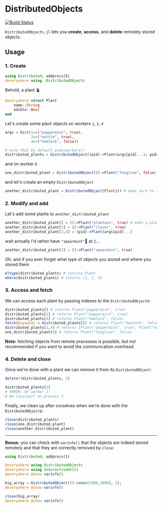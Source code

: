 # DistributedObjects

[![Build Status](https://github.com/Selim78/DistributedObjects.jl/actions/workflows/CI.yml/badge.svg?branch=main)](https://github.com/Selim78/DistributedObjects.jl/actions/workflows/CI.yml?query=branch%3Amain)


`DistributedObjects.jl` lets you **create**, **access**, and **delete** remotely stored objects.

## Usage

### 1. Create

```julia
using Distributed; addprocs(5)
@everywhere using .DistributedObjects
```
Behold, a plant 🪴
```julia
@everywhere struct Plant
    name::String
    edible::Bool
end
```
Let's create some plant objects on workers `1`, `2`, `4`
```julia
args = Dict(1=>("peppermint", true), 
            2=>("nettle", true), 
            4=>("hemlock", false))

# note that by default pids=workers()
distributed_plants = DistributedObject((pid)->Plant(args[pid]...); pids=[1, 2, 4]);
```
and on worker `6`
```julia
one_distributed_plant = DistributedObject(()->Plant("foxglove", false), 6);
```
and let's create an empty `DistributedObject`

```julia
another_distributed_plant = DistributedObject{Plant}() # make sure to specify the type of the objects it'll receive
```
### 2. Modify and add

Let's add some plants to `another_distributed_plant`

```julia
another_distributed_plant[] = ()->Plant("plantain", true) # adds a plant at current process (here 1) 
another_distributed_plant[5] = ()->Plant("clover", true)
another_distributed_plant[2,4] = (pid)->Plant(args[pid]...)
```
wait actually I'd rather have `"spearmint"`🌱 at `2`...
```julia
another_distributed_plant[2] = ()->Plant("spearmint", true)
```

Oh, and if you ever forget what type of objects you stored and where you stored them
```julia
eltype(distributed_plants) # returns Plant
where(distributed_plants) # returns [1, 2, 4]
```

### 3. Access and fetch

We can access each plant by passing indexes to the `DistributedObject`s:
```julia
distributed_plants[] # returns Plant("peppermint", true)
distributed_plants[1] # returns Plant("peppermint", true)
distributed_plants[4] # returns Plant("hemlock", false)
fetch(@spawnat 4 distributed_plants[]) # returns Plant("hemlock", false)
distributed_plants[1,4] # returns [Plant("peppermint", true), Plant("hemlock", false)]
one_distributed_plant[6] # returns Plant("foxglove", false)
```

**Note:** fetching objects from remote processes is possible, but not recommended if you want to avoid the communication overhead.


### 4. Delete and close

Once we're done with a plant we can remove it from its `DistibutedObject`:
```julia
delete!(distributed_plants, 2)

distributed_plants[2]
# ERROR: On worker 2:
# No localpart on process 2
```


Finally, we clean up after ourselves when we're done with the `DistibutedObject`s:

```julia
close(distributed_plants)
close(one_distributed_plant)
close(another_distributed_plant)
```

---
**Bonus:** you can check with `varinfo()` that the objects are indeed stored remotely and that they are correctly removed by `close`:

```julia
using Distributed; addprocs(1)

@everywhere using DistributedObjects
@everywhere using InteractiveUtils
@everywhere @show varinfo()

big_array = DistributedObject(()->ones(1000,1000), 2);
@everywhere @show varinfo()

close(big_array)
@everywhere @show varinfo()
```
